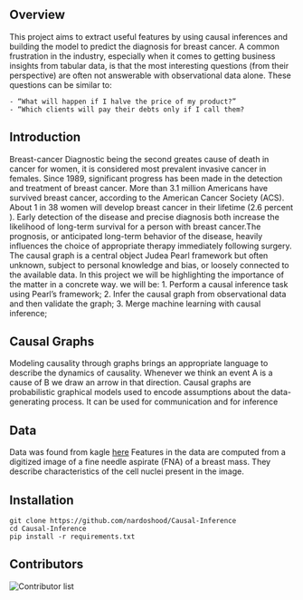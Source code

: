 ##  Overview

This project aims to extract useful features by using causal inferences and building the model to predict the diagnosis for breast cancer.
A common frustration in the industry, especially when it comes to getting business insights from tabular data, is that the most interesting questions (from their perspective) are often not answerable with observational data alone. These questions can be similar to:

    - “What will happen if I halve the price of my product?”
    - “Which clients will pay their debts only if I call them?
## Introduction

Breast-cancer Diagnostic being the second greates cause of death in cancer for women, it is considered most prevalent invasive cancer in females. Since 1989, significant progress has been made in the detection and treatment of breast cancer. More than 3.1 million Americans have survived breast cancer, according to the American Cancer Society (ACS). About 1 in 38 women will develop breast cancer in their lifetime (2.6 percent ). Early detection of the disease and precise diagnosis both increase the likelihood of long-term survival for a person with breast cancer.The prognosis, or anticipated long-term behavior of the disease, heavily influences the choice of appropriate therapy immediately following surgery.
The causal graph is a central object Judea Pearl framework but often unknown, subject to personal knowledge and bias, or loosely connected to the available data. In this project we will be highlighting the importance of the matter in a concrete way. we will be:
    1.  Perform a causal inference task using Pearl’s framework;
    2. Infer the causal graph from observational data and then validate the graph;
    3. Merge machine learning with causal inference;

## Causal Graphs

Modeling causality through graphs brings an appropriate language to describe the dynamics of causality. Whenever we think an event A is a cause of B we draw an arrow in that direction. Causal graphs are probabilistic graphical models used to encode assumptions about the data-generating process. It can be used for communication and for inference

## Data

Data was found from kagle [here](https://www.kaggle.com/datasets/uciml/breast-cancer-wisconsin-data?resource=download)
Features in the data are computed from a digitized image of a fine needle aspirate (FNA) of a breast mass. They describe characteristics of the cell nuclei present in the image.

## Installation

    git clone https://github.com/nardoshood/Causal-Inference
    cd Causal-Inference
    pip install -r requirements.txt

## Contributors 
 ![Contributor list](https://contrib.rocks/image?repo=nardoshood/Causal-Inference)


